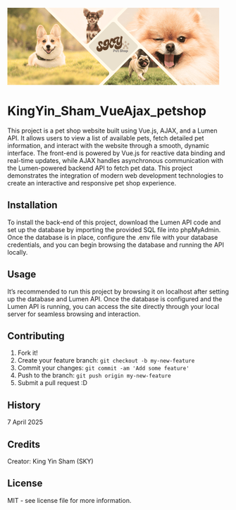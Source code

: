 ![SKY Portfolio](images/sky-petshop.png)

# KingYin_Sham_VueAjax_petshop
This project is a pet shop website built using Vue.js, AJAX, and a Lumen API. It allows users to view a list of available pets, fetch detailed pet information, and interact with the website through a smooth, dynamic interface. The front-end is powered by Vue.js for reactive data binding and real-time updates, while AJAX handles asynchronous communication with the Lumen-powered backend API to fetch pet data. This project demonstrates the integration of modern web development technologies to create an interactive and responsive pet shop experience.

## Installation
To install the back-end of this project, download the Lumen API code and set up the database by importing the provided SQL file into phpMyAdmin. Once the database is in place, configure the .env file with your database credentials, and you can begin browsing the database and running the API locally.

## Usage
It’s recommended to run this project by browsing it on localhost after setting up the database and Lumen API. Once the database is configured and the Lumen API is running, you can access the site directly through your local server for seamless browsing and interaction.

## Contributing

1. Fork it!
2. Create your feature branch: `git checkout -b my-new-feature`
3. Commit your changes: `git commit -am 'Add some feature'`
4. Push to the branch: `git push origin my-new-feature`
5. Submit a pull request :D

## History
7 April 2025

## Credits
Creator: King Yin Sham (SKY)


## License
MIT - see license file for more information.